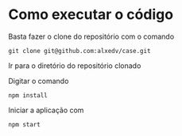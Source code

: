 # Como executar o código
Basta fazer o clone do repositório com o comando

```
git clone git@github.com:alxedv/case.git
```

Ir para o diretório do repositório clonado

Digitar o comando

```
npm install
```

Iniciar a aplicação com

```
npm start
```
